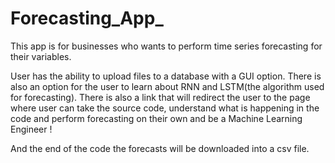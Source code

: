 # Forecasting_App_

This app is for businesses who wants to perform time series forecasting for their variables. 

User has the ability to upload files to a database with a GUI option. There is also an option for the user to learn about RNN and LSTM(the algorithm used for forecasting).
There is also a link that will redirect the user to the page where user can take the source code, understand what is happening in the code
and perform forecasting on their own and be a Machine Learning Engineer ! 

And the end of the code the forecasts will be downloaded into a csv file.
